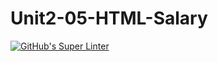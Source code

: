 # Unit2-05-HTML-Salary
[![GitHub's Super Linter](https://github.com/ICS20-Programming-PJLobetti/Unit2-05-HTML-Salary/workflows/GitHub's%20Super%20Linter/badge.svg)](https://github.com/ICS20-Programming-PJLobetti/Unit2-05-HTML-Salary/actions)